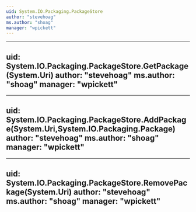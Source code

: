 ```yaml
---
uid: System.IO.Packaging.PackageStore
author: "stevehoag"
ms.author: "shoag"
manager: "wpickett"
---
```


---
uid: System.IO.Packaging.PackageStore.GetPackage(System.Uri)
author: "stevehoag"
ms.author: "shoag"
manager: "wpickett"
---

---
uid: System.IO.Packaging.PackageStore.AddPackage(System.Uri,System.IO.Packaging.Package)
author: "stevehoag"
ms.author: "shoag"
manager: "wpickett"
---

---
uid: System.IO.Packaging.PackageStore.RemovePackage(System.Uri)
author: "stevehoag"
ms.author: "shoag"
manager: "wpickett"
---
